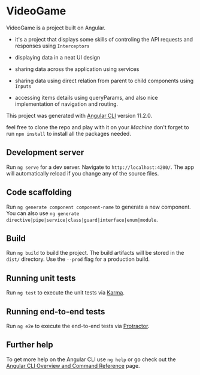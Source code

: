 # VideoGame

VideoGame is a project built on Angular. 

- it's a project that displays some skills of controling the API requests and responses using `Interceptors`

- displaying data in a neat UI design
- sharing data across the application using services
- sharing data using direct relation from parent to child components using `Inputs` 
- accessing items details using queryParams, and also nice implementation of navigation and routing.

This project was generated with [Angular CLI](https://github.com/angular/angular-cli) version 11.2.0.

feel free to clone the repo and play with it on your *Machine* don't forget to run `npm install` to install all the packages needed.

## Development server

Run `ng serve` for a dev server. Navigate to `http://localhost:4200/`. The app will automatically reload if you change any of the source files.

## Code scaffolding

Run `ng generate component component-name` to generate a new component. You can also use `ng generate directive|pipe|service|class|guard|interface|enum|module`.

## Build

Run `ng build` to build the project. The build artifacts will be stored in the `dist/` directory. Use the `--prod` flag for a production build.

## Running unit tests

Run `ng test` to execute the unit tests via [Karma](https://karma-runner.github.io).

## Running end-to-end tests

Run `ng e2e` to execute the end-to-end tests via [Protractor](http://www.protractortest.org/).

## Further help

To get more help on the Angular CLI use `ng help` or go check out the [Angular CLI Overview and Command Reference](https://angular.io/cli) page.

